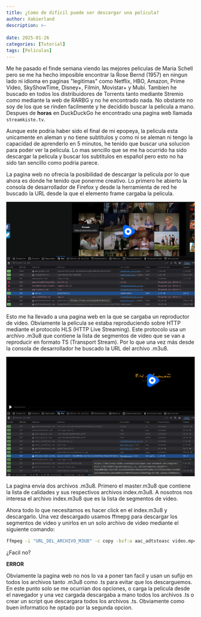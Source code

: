 ```yaml
---
title: ¿Como de difícil puede ser descargar una película?
author: Xabierland
description: >-
  
date: 2025-01-26
categories: [Tutorial]
tags: [Películas]
---
```


Me he pasado el finde semana viendo las mejores peliculas de Maria Schell pero se me ha hecho imposible encontrar la Rose Bernd (1957) en ningun lado ni idioma en paginas "legitimas" como Netflix, HBO, Amazon, Prime Video, SkyShowTime, Disney+, Filmin, Movistar+ y Mubi. Tambien he buscado en todos los distribuidores de Torrents tanto mediante Stremio como mediante la web de RARBG y no he encontrado nada. No obstante no soy de los que se rinden facilmente y he decidido buscar la pelicula a mano. Despues de **horas** en DuckDuckGo he encontrado una pagina web llamada `streamkiste.tv`.

Aunque este podria haber sido el final de mi epopeya, la pelicula esta unicamente en aleman y no tiene subtitulos y como ni se aleman ni tengo la capacidad de aprenderlo en 5 minutos, he tenido que buscar una solucion para poder ver la pelicula. Lo mas sencillo que se me ha ocurrido ha sido descargar la pelicula y buscar los subtitulos en español pero esto no ha sido tan sencillo como podria parece.

La pagina web no ofrecia la posibilidad de descargar la pelicula por lo que ahora es donde he tenido que ponerme creativo. Lo primero he abierto la consola de desarrollador de Firefox y desde la herramienta de red he buscado la URL desde la que el elemento frame cargaba la pelicula.

![Link reproductor](/assets/img/posts/pelicula1.png)

Esto me ha llevado a una pagina web en la que se cargaba un reproductor de video. Obviamente la pelicula se estaba reproduciendo sobre HTTP mediante el protocolo HLS (HTTP Live Streaming). Este protocolo usa un archivo .m3u8 que contiene la lista de segmentos de video que se van a reproducir en formato TS (Transport Stream). Por lo que una vez más desde la consola de desarrollador he buscado la URL del archivo .m3u8.

![Archivo .m3u8](/assets/img/posts/pelicula2.png)

La pagina envia dos archivos .m3u8. Primero el master.m3u8 que contiene la lista de calidades y sus respectivos archivos index.m3u8. A nosotros nos interesa el archivo index.m3u8 que es la lista de segmentos de video.

Ahora todo lo que necesitamos es hacer click en el index.m3u8 y descargarlo. Una vez descargado usamos ffmepg para descargar los segmentos de video y unirlos en un solo archivo de video mediante el siguiente comando:

```bash
ffmpeg -i "URL_DEL_ARCHIVO_M3U8" -c copy -bsf:a aac_adtstoasc video.mp4
```

¿Facil no?

**ERROR**

Obviamente la pagina web no nos lo va a poner tan facil y usan un sufijo en todos los archivos tanto .m3u8 como .ts para evitar que los descarguemos.
En este punto solo se me ocurrian dos opciones, o carga la pelicula desde el navegador y una vez cargada descargaba a mano todos los archivos .ts o crear un script que descargara todos los archivos .ts.
Obviamente como buen informatico he optado por la segunda opcion.
